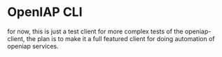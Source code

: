 # OpenIAP CLI
for now, this is just a test client for more complex tests of the openiap-client,
the plan is to make it a full featured client for doing automation of openiap services.
